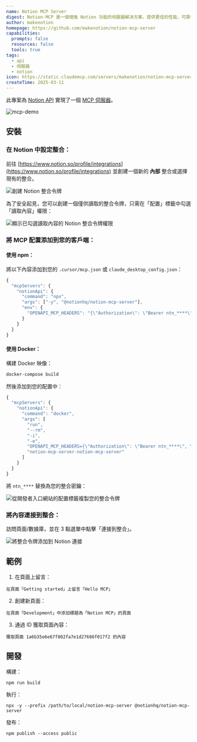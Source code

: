 ```yaml
---
name: Notion MCP Server
digest: Notion-MCP 是一個增強 Notion 功能的伺服器解決方案，提供更佳的性能、可靠性和自訂選項。它為使用 Notion 作為生產力平台的團隊提供無縫整合、更快的數據處理和更好的擴展性。該服務確保穩定的連接性和優化的工作流程。
author: makenotion
homepage: https://github.com/makenotion/notion-mcp-server
capabilities:
  prompts: false
  resources: false
  tools: true
tags:
  - api
  - 伺服器
  - notion
icon: https://static.claudemcp.com/servers/makenotion/notion-mcp-server/makenotion-notion-mcp-server-e217db9f.jpg
createTime: 2025-03-11
---
```


此專案為 [Notion API](https://developers.notion.com/reference/intro) 實現了一個 [MCP 伺服器](https://www.claudemcp.com/tw/specification)。

![mcp-demo](https://static.claudemcp.com/servers/makenotion/notion-mcp-server/makenotion-notion-mcp-server-329eb145.jpg)

## 安裝

### 在 Notion 中設定整合：

前往 [https://www.notion.so/profile/integrations](https://www.notion.so/profile/integrations) 並創建一個新的 **內部** 整合或選擇現有的整合。

![創建 Notion 整合令牌](https://static.claudemcp.com/servers/makenotion/notion-mcp-server/makenotion-notion-mcp-server-ede5f671.png)

為了安全起見，您可以創建一個僅供讀取的整合令牌，只需在「配置」標籤中勾選「讀取內容」權限：

![顯示已勾選讀取內容的 Notion 整合令牌權限](https://static.claudemcp.com/servers/makenotion/notion-mcp-server/makenotion-notion-mcp-server-d83f196f.png)

### 將 MCP 配置添加到您的客戶端：

#### 使用 npm：

將以下內容添加到您的 `.cursor/mcp.json` 或 `claude_desktop_config.json`：

```javascript
{
  "mcpServers": {
    "notionApi": {
      "command": "npx",
      "args": ["-y", "@notionhq/notion-mcp-server"],
      "env": {
        "OPENAPI_MCP_HEADERS": "{\"Authorization\": \"Bearer ntn_****\", \"Notion-Version\": \"2022-06-28\" }"
      }
    }
  }
}
```

#### 使用 Docker：

構建 Docker 映像：

```bash
docker-compose build
```

然後添加到您的配置中：

```javascript
{
  "mcpServers": {
    "notionApi": {
      "command": "docker",
      "args": [
        "run",
        "--rm",
        "-i",
        "-e",
        "OPENAPI_MCP_HEADERS={\"Authorization\": \"Bearer ntn_****\", \"Notion-Version\": \"2022-06-28\"}",
        "notion-mcp-server-notion-mcp-server"
      ]
    }
  }
}
```

將 `ntn_****` 替換為您的整合密鑰：

![從開發者入口網站的配置標籤複製您的整合令牌](https://static.claudemcp.com/servers/makenotion/notion-mcp-server/makenotion-notion-mcp-server-2c84281a.jpg)

### 將內容連接到整合：

訪問頁面/數據庫，並在 3 點選單中點擊「連接到整合」。

![將整合令牌添加到 Notion 連接](https://static.claudemcp.com/servers/makenotion/notion-mcp-server/makenotion-notion-mcp-server-a69b7191.png)

## 範例

1. 在頁面上留言：

```
在頁面「Getting started」上留言「Hello MCP」
```

2. 創建新頁面：

```
在頁面「Development」中添加標題為「Notion MCP」的頁面
```

3. 通過 ID 獲取頁面內容：

```
獲取頁面 1a6b35e6e67f802fa7e1d27686f017f2 的內容
```

## 開發

構建：

```
npm run build
```

執行：

```
npx -y --prefix /path/to/local/notion-mcp-server @notionhq/notion-mcp-server
```

發布：

```
npm publish --access public
```
